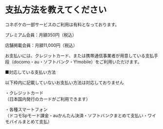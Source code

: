 # 支払方法を教えてください

コネポケの一部サービスのご利用は有料となっております。

プレミアム会員：月額350円（税込）

店舗掲載会員：月額11,000円（税込）

お支払いには、クレジットカード、または携帯通信事業者が用意している支払手段（docomo・au・ソフトバンク・Y!mobile）をご利用いただけます。

■対応している支払い方法

以下枠内に記載していないお支払い方法は対応しておりません

   ・クレジットカード  
   （日本国内発行のカードがご利用できます）

   ・各種スマートフォン  
   （ドコモSpモード課金・auかんたん決済・ソフトバンクまとめて支払い・ワイモバイルまとめて支払）
